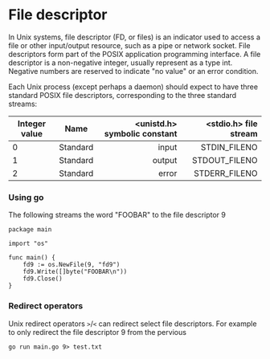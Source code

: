 # File descriptor

In Unix systems, file descriptor (FD, or files) is an indicator used to access a file or other input/output resource, such as a pipe or network socket. File descriptors form part of the POSIX application programming interface. A file descriptor is a non-negative integer, usually represent as a type int. Negative numbers are reserved to indicate "no value" or an error condition.

Each Unix process (except perhaps a daemon) should expect to have three standard POSIX file descriptors, corresponding to the three standard streams:

| Integer value | Name           | <unistd.h> symbolic constant  | <stdio.h> file stream |
| ------------- |:-------------:| -----:|----------:|
|0|Standard|input|STDIN_FILENO|stdin|
|1|Standard|output|STDOUT_FILENO|stdout|
|2|Standard|error|STDERR_FILENO|stderr|

### Using go

The following streams the word "FOOBAR" to the file descriptor 9

```
package main

import "os"

func main() {
    fd9 := os.NewFile(9, "fd9")
    fd9.Write([]byte("FOOBAR\n"))
    fd9.Close()
}
```
### Redirect operators

Unix redirect operators `>`/`<` can redirect select file descriptors. For example to only redirect the file descriptor 9 from the pervious
```
go run main.go 9> test.txt
```


